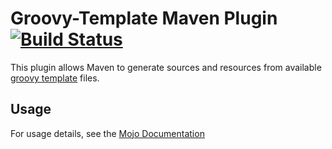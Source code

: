# Groovy-Template Maven Plugin [![Build Status](https://travis-ci.org/summitsystemsinc/groovy-template-maven-plugin.svg?branch=master)](https://travis-ci.org/summitsystemsinc/groovy-template-maven-plugin)

This plugin allows Maven to generate sources and resources from available
[groovy template](http://docs.groovy-lang.org/latest/html/documentation/template-engines.html) files. 

## Usage

For usage details, see the [Mojo Documentation](http://summitsystemsinc.github.io/groovy-template-maven-plugin) 
